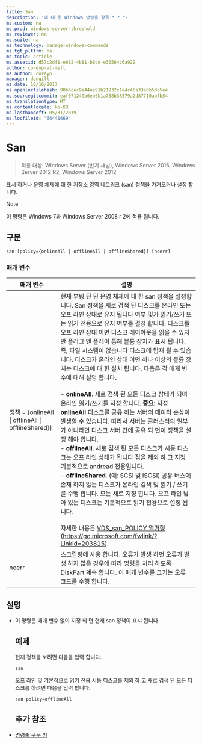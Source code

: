 ```yaml
---
title: San
description: '에 대 한 Windows 명령을 항목 * * *- '
ms.custom: na
ms.prod: windows-server-threshold
ms.reviewer: na
ms.suite: na
ms.technology: manage-windows-commands
ms.tgt_pltfrm: na
ms.topic: article
ms.assetid: d57c2df1-eb82-4b81-b8cd-e30564c6a929
author: coreyp-at-msft
ms.author: coreyp
manager: dongill
ms.date: 10/16/2017
ms.openlocfilehash: 90b6cec9e44ae91b21932c1e4c46a33e0b5da5e4
ms.sourcegitcommit: eaf071249b6eb6b1a758b38579a2d87710abfb54
ms.translationtype: MT
ms.contentlocale: ko-KR
ms.lasthandoff: 05/31/2019
ms.locfileid: "66441669"
---
```

# <a name="san"></a>San

>적용 대상: Windows Server (반기 채널), Windows Server 2016, Windows Server 2012 R2, Windows Server 2012

표시 하거나 운영 체제에 대 한 저장소 영역 네트워크 (san) 정책을 가져오거나 설정 합니다.
> [!NOTE]
> 이 명령은 Windows 7과 Windows Server 2008 r 2에 적용 됩니다.

## <a name="syntax"></a>구문
```
san [policy={onlineAll | offlineAll | offlineShared}] [noerr]
```
### <a name="parameters"></a>매개 변수

|                          매개 변수                           |                                                                                                                                                                                                                                                                                                                                                                                                                                                                                                                                                                                                                                                                                                           설명                                                                                                                                                                                                                                                                                                                                                                                                                                                                                                                                                                                                                                                                                                            |
|--------------------------------------------------------------|----------------------------------------------------------------------------------------------------------------------------------------------------------------------------------------------------------------------------------------------------------------------------------------------------------------------------------------------------------------------------------------------------------------------------------------------------------------------------------------------------------------------------------------------------------------------------------------------------------------------------------------------------------------------------------------------------------------------------------------------------------------------------------------------------------------------------------------------------------------------------------------------------------------------------------------------------------------------------------------------------------------------------------------------------------------------------------------------------------------------------------------------------------------------------------------------------------------------------------------------------------------------------------------------------------------------------------------------------------------------------------------------------------------------------------|
| 정책 = {onlineAll &#124; offlineAll &#124; offlineShared}] | 현재 부팅 된 된 운영 체제에 대 한 san 정책을 설정합니다. San 정책을 새로 검색 된 디스크를 온라인 또는 오프 라인 상태로 유지 됩니다 여부 및가 읽기/쓰기 또는 읽기 전용으로 유지 여부를 결정 합니다. 디스크를 오프 라인 상태 이면 디스크 레이아웃을 읽을 수 있지만 플러그 앤 플레이 통해 볼륨 장치가 표시 됩니다. 즉, 파일 시스템이 없습니다 디스크에 탑재 될 수 있습니다. 디스크가 온라인 상태 이면 하나 이상의 볼륨 장치는 디스크에 대 한 설치 됩니다. 다음은 각 매개 변수에 대해 설명 합니다.<br /><br />-   **onlineAll**. 새로 검색 된 모든 디스크 상태가 되며 온라인 읽기/쓰기를 지정 합니다. **중요:**     지정 **onlineAll** 디스크를 공유 하는 서버의 데이터 손상이 발생할 수 있습니다. 따라서 서버는 클러스터의 일부가 아니라면 디스크 서버 간에 공유 되 면이 정책을 설정 해야 합니다.<br />-   **offlineAll**. 새로 검색 된 모든 디스크가 시동 디스크는 오프 라인 상태가 됩니다 점을 제외 하 고 지정 기본적으로 andread 전용입니다.<br />-   **offlineShared**. (예: SCSI 및 iSCSI) 공유 버스에 존재 하지 않는 디스크가 온라인 검색 및 읽기 / 쓰기를 수행 합니다. 모든 새로 지정 합니다. 오프 라인 남아 있는 디스크는 기본적으로 읽기 전용으로 설정 됩니다.<br /><br />자세한 내용은 [VDS_san_POLICY 열거형](https://go.microsoft.com/fwlink/?LinkId=203815) (<https://go.microsoft.com/fwlink/?LinkId=203815>). |
|                            noerr                             |                                                                                                                                                                                                                                                                                                                                                                                                                                                                                                                                                                                                            스크립팅에 사용 합니다. 오류가 발생 하면 오류가 발생 하지 않은 경우에 따라 명령을 처리 하도록 DiskPart 계속 합니다. 이 매개 변수를 크기는 오류 코드를 수행 합니다.                                                                                                                                                                                                                                                                                                                                                                                                                                                                                                                                                                                                             |

## <a name="remarks"></a>설명
- 이 명령은 매개 변수 없이 지정 되 면 현재 san 정책이 표시 됩니다.
  ## <a name="BKMK_Examples"></a>예제
  현재 정책을 보려면 다음을 입력 합니다.
  ```
  san
  ```
  오프 라인 및 기본적으로 읽기 전용 시동 디스크를 제외 하 고 새로 검색 된 모든 디스크를 하려면 다음을 입력 합니다.
  ```
  san policy=offlineAll
  ```
  ## <a name="additional-references"></a>추가 참조
- [명령줄 구문 키](command-line-syntax-key.md)
